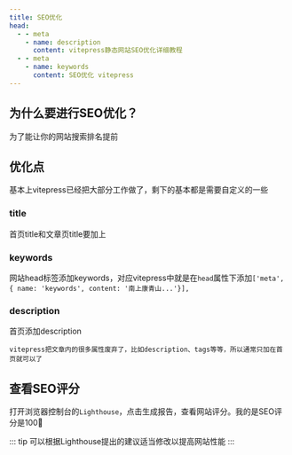 ```yaml
---
title: SEO优化
head:
  - - meta
    - name: description
      content: vitepress静态网站SEO优化详细教程
  - - meta
    - name: keywords
      content: SEO优化 vitepress
---
```


## 为什么要进行SEO优化？

为了能让你的网站搜索排名提前

## 优化点

基本上vitepress已经把大部分工作做了，剩下的基本都是需要自定义的一些

### title

首页title和文章页title要加上

### keywords

网站head标签添加keywords，对应vitepress中就是在`head`属性下添加`['meta', { name: 'keywords', content: '南上康青山...'}],`

### description

首页添加description

``` warning
vitepress把文章内的很多属性废弃了，比如description、tags等等，所以通常只加在首页就可以了
```

## 查看SEO评分

打开浏览器控制台的`Lighthouse`，点击生成报告，查看网站评分。我的是SEO评分是100🤭

::: tip
可以根据Lighthouse提出的建议适当修改以提高网站性能
:::
